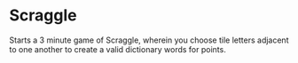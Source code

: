# Scraggle


Starts a 3 minute game of Scraggle, wherein you choose tile letters adjacent to one another to create a valid dictionary words for points.
